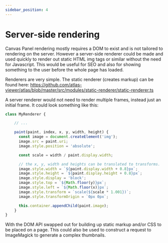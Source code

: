 ```yaml
---
sidebar_position: 4
---
```


# Server-side rendering

Canvas Panel rendering mostly requires a DOM to exist and is not tailored to rendering on the server. However a server-side renderer could be made and used quickly to render out static HTML img tags or similar without the need for Javascript. This would be useful for SEO and also for showing something to the user before the whole page has loaded.

Renderers are very simple. The static renderer (creates markup) can be found here: https://github.com/atlas-viewer/atlas/blob/master/src/modules/static-renderer/static-renderer.ts

A server renderer would not need to render multiple frames, instead just an initial frame. It could look something like this:

```js
class MyRenderer {

    // ...

    paint(paint, index, x, y, width, height) {
      const image = document.createElement('img');
      image.src = paint.uri;
      image.style.position = 'absolute';

      const scale = width / paint.display.width;

      // the x, y, width and heights can be translated to transforms.
      image.style.width = `${paint.display.width + 0.8}px`;
      image.style.height = `${paint.display.height + 0.8}px`;
      image.style.display = 'block';
      image.style.top = `${Math.floor(y)}px`;
      image.style.left = `${Math.floor(x)}px`;
      image.style.transform = `scale(${scale * 1.001})`;
      image.style.transformOrigin = `0px 0px`;

      this.container.appendChild(paint.image);
    }
}
```

With the DOM API swapped out for building up static markup and/or CSS to be placed on a page. This could also be used to construct a request to ImageMagick to generate a complex thumbnails.